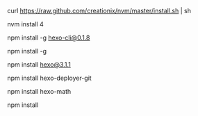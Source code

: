 curl https://raw.github.com/creationix/nvm/master/install.sh | sh

nvm install 4

npm install -g hexo-cli@0.1.8

npm install -g

npm install hexo@3.1.1

npm install hexo-deployer-git

npm install hexo-math

npm install

